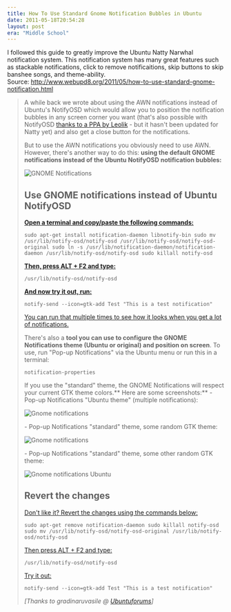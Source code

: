 ```yaml
---
title: How To Use Standard Gnome Notification Bubbles in Ubuntu
date: 2011-05-18T20:54:28
layout: post
era: "Middle School"
---
```


I followed this guide to greatly improve the Ubuntu Natty Narwhal notification system. This notification system has many great features such as stackable notifications, click to remove notificaitions, skip buttons to skip banshee songs, and theme-ability.  Source: <http://www.webupd8.org/2011/05/how-to-use-standard-gnome-notification.html>

> A while back we wrote about using the AWN notifications instead of Ubuntu's NotifyOSD which would allow you to position the notification bubbles in any screen corner you want (that's also possible with NotifyOSD [thanks to a PPA by Leolik](http://www.webupd8.org/2010/10/tweak-notifyosd-notifications-in-ubuntu.html) - but it hasn't been updated for Natty yet) and also get a close button for the notifications.
>
> But to use the AWN notifications you obviously need to use AWN. However, there's another way to do this: **using the default GNOME notifications instead of the Ubuntu NotifyOSD notification bubbles:**
>
> [ ](http://www.webupd8.org/2011/05/how-to-use-standard-gnome-notification.html)
>
> ![GNOME Notifications](https://lh6.googleusercontent.com/_1QSDkzYY2vc/TcFZ1JKorOI/AAAAAAAAESo/pemlRta9AbY/s800/notif0.png)
>
> [ ](http://www.webupd8.org/2011/05/how-to-use-standard-gnome-notification.html)[ ](http://www.webupd8.org/2011/05/how-to-use-standard-gnome-notification.html)
>
> ## Use GNOME notifications instead of Ubuntu NotifyOSD
>
> [ **Open a terminal and copy/paste the following commands:** ](http://www.webupd8.org/2011/05/how-to-use-standard-gnome-notification.html)
>
>     sudo apt-get install notification-daemon libnotify-bin sudo mv /usr/lib/notify-osd/notify-osd /usr/lib/notify-osd/notify-osd-original sudo ln -s /usr/lib/notification-daemon/notification-daemon /usr/lib/notify-osd/notify-osd sudo killall notify-osd
>
> [ **Then, press ALT + F2 and type:** ](http://www.webupd8.org/2011/05/how-to-use-standard-gnome-notification.html)
>
>     /usr/lib/notify-osd/notify-osd
>
> [ **And now try it out, run:** ](http://www.webupd8.org/2011/05/how-to-use-standard-gnome-notification.html)
>
>     notify-send --icon=gtk-add Test "This is a test notification"
>
> [ You can run that multiple times to see how it looks when you get a lot of notifications.](http://www.webupd8.org/2011/05/how-to-use-standard-gnome-notification.html)
>
> There's also a **tool you can use to configure the GNOME Notifications theme (Ubuntu or original) and position on screen**. To use, run "Pop-up Notifications" via the Ubuntu menu or run this in a terminal:
>
>     notification-properties
>
> If you use the "standard" theme, the GNOME Notifications will respect your current GTK theme colors.** Here are some screenshots:** \- Pop-up Notifications "Ubuntu theme" (multiple notifications): 
>
> ![Gnome notifications](https://lh6.googleusercontent.com/_1QSDkzYY2vc/TcFZ2EVUZxI/AAAAAAAAESs/69oKgt-jLpY/s400/notif-multi.png)
>
> \- Pop-up Notifications "standard" theme, some random GTK theme: 
>
> ![Gnome notifications](https://lh3.googleusercontent.com/_1QSDkzYY2vc/TcFZ1ZGMEzI/AAAAAAAAESk/fb4JHGJbtFk/s400/notif1.png)
>
> \- Pop-up Notifications "standard" theme, some other random GTK theme: 
>
> ![Gnome notifications Ubuntu](https://lh5.googleusercontent.com/_1QSDkzYY2vc/TcFZ1YN-e0I/AAAAAAAAESg/BMn-72CYdkA/s400/notif2.png)
>
> ## Revert the changes
>
> [ Don't like it? Revert the changes using the commands below: ](http://www.webupd8.org/2011/05/how-to-use-standard-gnome-notification.html)
>
>     sudo apt-get remove notification-daemon sudo killall notify-osd sudo mv /usr/lib/notify-osd/notify-osd-original /usr/lib/notify-osd/notify-osd
>
> [ Then press ALT + F2 and type: ](http://www.webupd8.org/2011/05/how-to-use-standard-gnome-notification.html)
>
>     /usr/lib/notify-osd/notify-osd
> 
> [ Try it out: ](http://www.webupd8.org/2011/05/how-to-use-standard-gnome-notification.html)
>
>     notify-send --icon=gtk-add Test "This is a test notification"
>
> _[Thanks to gradinaruvasile @ [Ubuntuforums](http://ubuntuforums.org/showthread.php?t=1136213)]_
